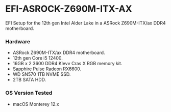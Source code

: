 # EFI-ASROCK-Z690M-ITX-AX
EFI Setup for the 12th gen Intel Alder Lake in a ASRock Z690M-ITX/ax DDR4 motherboard.


### Hardware

- ASRock Z690M-ITX/ax DDR4 motherboard.
- 12th gen Core i5 12400.
- 16GB x 2 3600 DDR4 Klevv Cras X RGB memory kit.
- Sapphire Pulse Radeon RX6600.
- WD SN570 1TB NVME SSD.
- 2TB SATA HDD.


### OS Version Tested

- macOS Monterey 12.x

